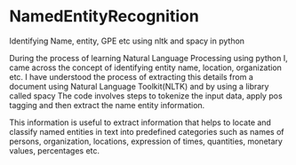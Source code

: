 # NamedEntityRecognition
Identifying Name, entity, GPE etc using nltk and spacy in python

During the process of learning Natural Language Processing using python I, came across the concept of identifying entity name, location, 
organization etc.
I have understood the process of extracting this details from a document using Natural Language Toolkit(NLTK) and by using a library 
called spacy
The code involves steps to tokenize the input data, apply pos tagging and then extract the name entity information.

This information is useful to extract information that helps to locate and classify named entities in text into predefined categories 
such as names of persons, organization, locations, expression of times, quantities, monetary values, percentages etc.
